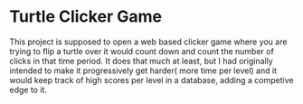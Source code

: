 # Turtle Clicker Game

This project is supposed to open a web based clicker game where you are trying to flip a turtle over it would count down and count the number of clicks in that time period. It does that much at least, but I had originally intended to make it progressively get harder( more time per level) and it would keep track of high scores per level in a database, adding a competive edge to it.
